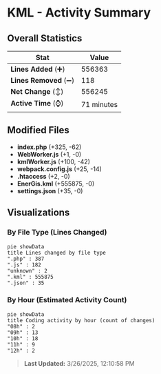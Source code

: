 # KML - Activity Summary 

## Overall Statistics

| Stat                   | Value                                                             |
| ---------------------- | ----------------------------------------------------------------- |
| **Lines Added** (➕)   | 556363                                          |
| **Lines Removed** (➖) | 118                                        |
| **Net Change** (↕)    | 556245                |
| **Active Time** (⌚)   | 71 minutes |


## Modified Files
- **index.php** (+325, -62)
- **WebWorker.js** (+1, -0)
- **kmlWorker.js** (+100, -42)
- **webpack.config.js** (+25, -14)
- **.htaccess** (+2, -0)
- **EnerGis.kml** (+555875, -0)
- **settings.json** (+35, -0)

## Visualizations

### By File Type (Lines Changed)

```mermaid
pie showData
title Lines changed by file type
".php" : 387
".js" : 182
"unknown" : 2
".kml" : 555875
".json" : 35
```

### By Hour (Estimated Activity Count)

```mermaid
pie showData
title Coding activity by hour (count of changes)
"08h" : 2
"09h" : 13
"10h" : 18
"11h" : 9
"12h" : 2
```


> **Last Updated:** 3/26/2025, 12:10:58 PM